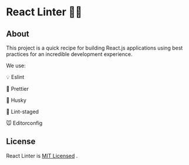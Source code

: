 # React Linter 🧾💡

## About

This project is a quick recipe for building React.js applications using best practices for an incredible development experience.

We use:

💡 Eslint

💄 Prettier

🐶 Husky

🔦 Lint-staged

🐭 Editorconfig

## License

React Linter is [MIT Licensed](./LICENSE) .
